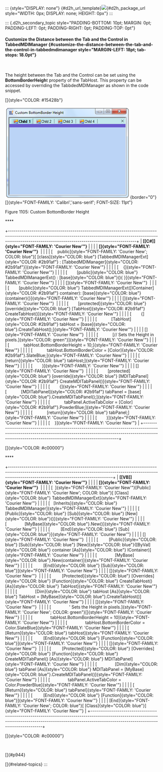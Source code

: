 ::: {style="DISPLAY: none"}
[](ms-xhelp:///?Id=d2h_url_template){#d2h_url_template}![](!package_url!){#d2h_package_url style="WIDTH: 0px; DISPLAY: none; HEIGHT: 0px"}
:::

::: {.d2h_secondary_topic style="PADDING-BOTTOM: 10pt; MARGIN: 0pt; PADDING-LEFT: 0pt; PADDING-RIGHT: 0pt; PADDING-TOP: 0pt"}
#### Customize the Distance between the Tab and the Control in TabbedMDIManager {#customize-the-distance-between-the-tab-and-the-control-in-tabbedmdimanager style="MARGIN-LEFT: 18pt; tab-stops: 18.0pt"}

 

The height between the Tab and the Control can be set using the **BottomBorderHeigh**t property of the TabHost. This property can be accessed by overriding the TabbdedMDIManager as shown in the code snippet.

[]{style="COLOR: #15428b"} 

![Description: Description: Description: C:\\Users\\vallarasus\\Desktop\\CustomTabbedMDIManager.png](ImagesExt/image76_1083.png){border="0"}[]{style="FONT-FAMILY: 'Calibri','sans-serif'; FONT-SIZE: 11pt"}

Figure 1105: Custom BottomBorder Height

**** 

+-----------------------------------------------------------------------------------------------------------------------------------------------------------------------------------------------------------------------------+
| **[\[C#\]]{style="FONT-FAMILY: 'Courier New'"}**                                                                                                                                                                            |
|                                                                                                                                                                                                                             |
| **[]{style="FONT-FAMILY: 'Courier New'"}**                                                                                                                                                                                  |
|                                                                                                                                                                                                                             |
| [    public]{style="FONT-FAMILY: 'Courier New'; COLOR: blue"}[ [class]{style="COLOR: blue"} [TabbedMDIManagerExt]{style="COLOR: #2b91af"} : [TabbedMDIManager]{style="COLOR: #2b91af"}]{style="FONT-FAMILY: 'Courier New'"} |
|                                                                                                                                                                                                                             |
| [    {]{style="FONT-FAMILY: 'Courier New'"}                                                                                                                                                                                 |
|                                                                                                                                                                                                                             |
| [        [public]{style="COLOR: blue"} TabbedMDIManagerExt() : [base]{style="COLOR: blue"}(){ }]{style="FONT-FAMILY: 'Courier New'"}                                                                                        |
|                                                                                                                                                                                                                             |
| []{style="FONT-FAMILY: 'Courier New'"}                                                                                                                                                                                      |
|                                                                                                                                                                                                                             |
| [        [public]{style="COLOR: blue"} TabbedMDIManagerExt([IContainer]{style="COLOR: #2b91af"} container): [base]{style="COLOR: blue"}(container){}]{style="FONT-FAMILY: 'Courier New'"}                                   |
|                                                                                                                                                                                                                             |
| []{style="FONT-FAMILY: 'Courier New'"}                                                                                                                                                                                      |
|                                                                                                                                                                                                                             |
| [        [protected]{style="COLOR: blue"} [override]{style="COLOR: blue"} [TabHost]{style="COLOR: #2b91af"} CreateTabHost()]{style="FONT-FAMILY: 'Courier New'"}                                                            |
|                                                                                                                                                                                                                             |
| [        {]{style="FONT-FAMILY: 'Courier New'"}                                                                                                                                                                             |
|                                                                                                                                                                                                                             |
| [            [TabHost]{style="COLOR: #2b91af"} tabHost = [base]{style="COLOR: blue"}.CreateTabHost();]{style="FONT-FAMILY: 'Courier New'"}                                                                                  |
|                                                                                                                                                                                                                             |
| []{style="FONT-FAMILY: 'Courier New'"}                                                                                                                                                                                      |
|                                                                                                                                                                                                                             |
| [            [// Sets the Height in pixels.]{style="COLOR: green"}]{style="FONT-FAMILY: 'Courier New'"}                                                                                                                     |
|                                                                                                                                                                                                                             |
| [            tabHost.BottomBorderHeight = 10;]{style="FONT-FAMILY: 'Courier New'"}                                                                                                                                          |
|                                                                                                                                                                                                                             |
| [            tabHost.BottomBorderColor = [Color]{style="COLOR: #2b91af"}.SlateBlue;]{style="FONT-FAMILY: 'Courier New'"}                                                                                                    |
|                                                                                                                                                                                                                             |
| [            [return]{style="COLOR: blue"} tabHost;]{style="FONT-FAMILY: 'Courier New'"}                                                                                                                                    |
|                                                                                                                                                                                                                             |
| [        }]{style="FONT-FAMILY: 'Courier New'"}                                                                                                                                                                             |
|                                                                                                                                                                                                                             |
| []{style="FONT-FAMILY: 'Courier New'"}                                                                                                                                                                                      |
|                                                                                                                                                                                                                             |
| [        [protected]{style="COLOR: blue"} [override]{style="COLOR: blue"} [MDITabPanel]{style="COLOR: #2b91af"} CreateMDITabPanel()]{style="FONT-FAMILY: 'Courier New'"}                                                    |
|                                                                                                                                                                                                                             |
| [        {]{style="FONT-FAMILY: 'Courier New'"}                                                                                                                                                                             |
|                                                                                                                                                                                                                             |
| [            [MDITabPanel]{style="COLOR: #2b91af"} tabPanel = [base]{style="COLOR: blue"}.CreateMDITabPanel();]{style="FONT-FAMILY: 'Courier New'"}                                                                         |
|                                                                                                                                                                                                                             |
| [            tabPanel.ActiveTabColor = [Color]{style="COLOR: #2b91af"}.PowderBlue;]{style="FONT-FAMILY: 'Courier New'"}                                                                                                     |
|                                                                                                                                                                                                                             |
| [            [return]{style="COLOR: blue"} tabPanel;]{style="FONT-FAMILY: 'Courier New'"}                                                                                                                                   |
|                                                                                                                                                                                                                             |
| [        }]{style="FONT-FAMILY: 'Courier New'"}                                                                                                                                                                             |
|                                                                                                                                                                                                                             |
| [    }]{style="FONT-FAMILY: 'Courier New'"}                                                                                                                                                                                 |
+-----------------------------------------------------------------------------------------------------------------------------------------------------------------------------------------------------------------------------+

[]{style="COLOR: #c00000"} 

**** 

+-----------------------------------------------------------------------------------------------------------------------------------------------------------------------------------------------------------------+
| **[\[VB\]]{style="FONT-FAMILY: 'Courier New'"}**                                                                                                                                                                |
|                                                                                                                                                                                                                 |
| **[]{style="FONT-FAMILY: 'Courier New'"}**                                                                                                                                                                      |
|                                                                                                                                                                                                                 |
| [  ]{style="FONT-FAMILY: 'Courier New'"}[Public]{style="FONT-FAMILY: 'Courier New'; COLOR: blue"}[ [Class]{style="COLOR: blue"} TabbedMDIManagerExt]{style="FONT-FAMILY: 'Courier New'"}                        |
|                                                                                                                                                                                                                 |
| [   [Inherits]{style="COLOR: blue"} TabbedMDIManager]{style="FONT-FAMILY: 'Courier New'"}                                                                                                                       |
|                                                                                                                                                                                                                 |
| [         [Public]{style="COLOR: blue"} [Sub]{style="COLOR: blue"} [New]{style="COLOR: blue"}()]{style="FONT-FAMILY: 'Courier New'"}                                                                            |
|                                                                                                                                                                                                                 |
| [               [MyBase]{style="COLOR: blue"}.New()]{style="FONT-FAMILY: 'Courier New'"}                                                                                                                        |
|                                                                                                                                                                                                                 |
| [         [End]{style="COLOR: blue"} [Sub]{style="COLOR: blue"}]{style="FONT-FAMILY: 'Courier New'"}                                                                                                            |
|                                                                                                                                                                                                                 |
| []{style="FONT-FAMILY: 'Courier New'"}                                                                                                                                                                          |
|                                                                                                                                                                                                                 |
| [         [Public]{style="COLOR: blue"} [Sub]{style="COLOR: blue"} [New]{style="COLOR: blue"}([ByVal]{style="COLOR: blue"} container [As]{style="COLOR: blue"} IContainer)]{style="FONT-FAMILY: 'Courier New'"} |
|                                                                                                                                                                                                                 |
| [               [MyBase]{style="COLOR: blue"}.New(container)]{style="FONT-FAMILY: 'Courier New'"}                                                                                                               |
|                                                                                                                                                                                                                 |
| [         [End]{style="COLOR: blue"} [Sub]{style="COLOR: blue"}]{style="FONT-FAMILY: 'Courier New'"}                                                                                                            |
|                                                                                                                                                                                                                 |
| []{style="FONT-FAMILY: 'Courier New'"}                                                                                                                                                                          |
|                                                                                                                                                                                                                 |
| [         [Protected]{style="COLOR: blue"} [Overrides]{style="COLOR: blue"} [Function]{style="COLOR: blue"} CreateTabHost() [As]{style="COLOR: blue"} TabHost]{style="FONT-FAMILY: 'Courier New'"}              |
|                                                                                                                                                                                                                 |
| [               [Dim]{style="COLOR: blue"} tabHost [As]{style="COLOR: blue"} TabHost = [MyBase]{style="COLOR: blue"}.CreateTabHost()]{style="FONT-FAMILY: 'Courier New'"}                                       |
|                                                                                                                                                                                                                 |
| []{style="FONT-FAMILY: 'Courier New'"}                                                                                                                                                                          |
|                                                                                                                                                                                                                 |
| [               \' Sets the Height in pixels.]{style="FONT-FAMILY: 'Courier New'; COLOR: green"}[]{style="FONT-FAMILY: 'Courier New'"}                                                                          |
|                                                                                                                                                                                                                 |
| [               tabHost.BottomBorderHeight = 10]{style="FONT-FAMILY: 'Courier New'"}                                                                                                                            |
|                                                                                                                                                                                                                 |
| [               tabHost.BottomBorderColor = Color.SlateBlue]{style="FONT-FAMILY: 'Courier New'"}                                                                                                                |
|                                                                                                                                                                                                                 |
| [               [Return]{style="COLOR: blue"} tabHost]{style="FONT-FAMILY: 'Courier New'"}                                                                                                                      |
|                                                                                                                                                                                                                 |
| [         [End]{style="COLOR: blue"} [Function]{style="COLOR: blue"}]{style="FONT-FAMILY: 'Courier New'"}                                                                                                       |
|                                                                                                                                                                                                                 |
| []{style="FONT-FAMILY: 'Courier New'"}                                                                                                                                                                          |
|                                                                                                                                                                                                                 |
| [         [Protected]{style="COLOR: blue"} [Overrides]{style="COLOR: blue"} [Function]{style="COLOR: blue"} CreateMDITabPanel() [As]{style="COLOR: blue"} MDITabPanel]{style="FONT-FAMILY: 'Courier New'"}      |
|                                                                                                                                                                                                                 |
| [               [Dim]{style="COLOR: blue"} tabPanel [As]{style="COLOR: blue"} MDITabPanel = [MyBase]{style="COLOR: blue"}.CreateMDITabPanel()]{style="FONT-FAMILY: 'Courier New'"}                              |
|                                                                                                                                                                                                                 |
| [               tabPanel.ActiveTabColor = Color.PowderBlue]{style="FONT-FAMILY: 'Courier New'"}                                                                                                                 |
|                                                                                                                                                                                                                 |
| [               [Return]{style="COLOR: blue"} tabPanel]{style="FONT-FAMILY: 'Courier New'"}                                                                                                                     |
|                                                                                                                                                                                                                 |
| [         [End]{style="COLOR: blue"} [Function]{style="COLOR: blue"}]{style="FONT-FAMILY: 'Courier New'"}                                                                                                       |
|                                                                                                                                                                                                                 |
| [End]{style="FONT-FAMILY: 'Courier New'; COLOR: blue"}[ [Class]{style="COLOR: blue"}]{style="FONT-FAMILY: 'Courier New'"}                                                                                       |
+-----------------------------------------------------------------------------------------------------------------------------------------------------------------------------------------------------------------+

[]{style="COLOR: #c00000"} 

 

[]{#p944} 

[]{#related-topics}
:::
